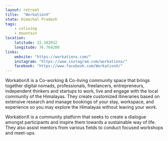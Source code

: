 ```yaml
--- 
layout: retreat
title:  "WorkationX"
state: Himachal Pradesh
tags: 
    - coliving
    - mountain
location: 
    latitude: 32.102032
    longitude: 76.764208
links:
    website: "https://workationx.com/"
    instagram: "https://www.instagram.com/workationx/"
    facebook: "https://www.facebook.com/WorkationX/"
---
```


WorkationX is a Co-working & Co-living community space that brings together digital nomads, professionals, freelancers, entrepreneurs, independent thinkers and startups to work, live and engage with the local community of the Himalayas. They create customized itineraries based on extensive research and manage bookings of your stay, workspace, and experience so you may explore the Himalayas without leaving your work.

WorkationX is a community platform that seeks to create a dialogue amongst participants and inspire them towards a sustainable way of life. They also assist mentors from various fields to conduct focused workshops and meet-ups.
